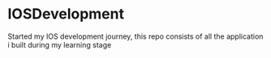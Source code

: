 # IOSDevelopment
Started my IOS development journey, this repo consists of all the application i built during my learning stage
